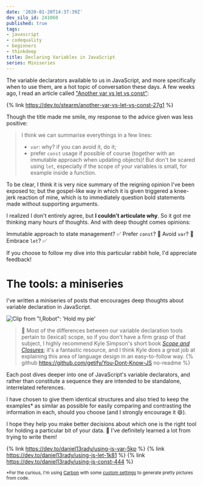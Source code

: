 ```yaml
---
date: '2020-01-20T14:37:39Z'
dev_silo_id: 241060
published: true
tags:
- javascript
- codequality
- beginners
- thinkdeep
title: Declaring Variables in JavaScript
series: Miniseries
---
```


The variable declarators available to us in JavaScript, and more specifically when to use them, are a hot topic of conversation these days. A few weeks ago, I read an article called ["Another var vs let vs const"](https://dev.to/stearm/another-var-vs-let-vs-const-27g1):

{% link https://dev.to/stearm/another-var-vs-let-vs-const-27g1 %}

Though the title made me smile, my response to the advice given was less positive:

>I think we can summarise everythings in a few lines:
>
>* `var`: why? if you can avoid it, do it;
>* prefer `const` usage if possible of course (together with an immutable approach when updating objects)! But don't be scared using `let`, especially if the scope of your variables is small, for example inside a function.

To be clear, I think it is very nice summary of the reigning opinion I've been exposed to; but the gospel-like way in which it is given triggered a knee-jerk reaction of mine, which is to immediately question bold statements made without supporting arguments.

I realized I don't entirely agree, but **I couldn't articulate why**. So it got me thinking many hours of thoughts. And with deep thought comes opinions:

Immutable approach to state management? :white_check_mark:
Prefer `const`? :no_good:
Avoid `var`? :no_good:
Embrace `let`? :white_check_mark:

If you choose to follow my dive into this particular rabbit hole, I'd appreciate feedback!

# The tools: a miniseries
I've written a miniseries of posts that encourages deep thoughts about variable declaration in JavaScript.

![Clip from "I,Robot": 'Hold my pie'](https://thepracticaldev.s3.amazonaws.com/i/0acxkc4rkjvgqoqz48py.gif)

> :book: Most of the differences between our variable declaration tools pertain to (lexical) scope, so if you don't have a firm grasp of that subject, I highly recommend Kyle Simpson's short book [_Scope and Closures_](https://github.com/getify/You-Dont-Know-JS/); it's a fantastic resource, and I think Kyle does a great job at explaining this area of language design in an easy-to-follow way.
>{% github https://github.com/getify/You-Dont-Know-JS no-readme %}

Each post dives deeper into one of JavaScript's variable declarators, and rather than constitute a sequence they are intended to be standalone, interrelated references.

I have chosen to give them identical structures and also tried to keep the examples* as similar as possible for easily comparing and contrasting the information in each, should you choose (and I strongly encourage it :smile:).

I hope they help you make better decisions about which one is the right tool for holding a particular bit of your data. :pray: I've definitely learned a lot from trying to write them!

{% link https://dev.to/daniel13rady/using-js-var-5kp %}
{% link https://dev.to/daniel13rady/using-js-let-1k81 %}
{% link https://dev.to/daniel13rady/using-js-const-444 %}

<small>*For the curious, I'm using [Carbon](https://carbon.now.sh) with some [custom settings](https://carbon.now.sh/?bg=rgba(255%2C255%2C255%2C0)&t=synthwave-84&wt=none&ds=false&dsyoff=20px&dsblur=68px&wc=false&wa=true&pv=0px&ph=0px&ln=false&fl=1&fm=Hack&fs=14px&lh=146%25&si=false&es=4x&wm=false) to generate pretty pictures from code.</small>
